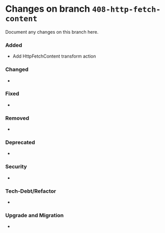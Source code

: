 # Changes on branch `408-http-fetch-content`
Document any changes on this branch here.
### Added
- Add HttpFetchContent transform action 

### Changed
- 

### Fixed
- 

### Removed
- 

### Deprecated
- 

### Security
- 

### Tech-Debt/Refactor
- 

### Upgrade and Migration
- 
